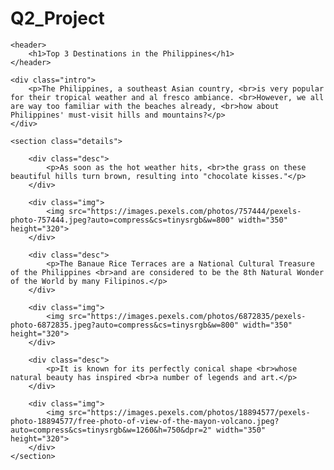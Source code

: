 # Q2_Project
<!DOCTYPE html>
<html>
<head>
	<meta charset="utf-8">
	<meta name="viewport" content="width=device-width, initial-scale=1">
	<title>Photo Gallery</title>
	<link rel="stylesheet" type="text/css" href="styles2.css">
</head>
<body>
	
	<header>
		<h1>Top 3 Destinations in the Philippines</h1>
	</header>

	<div class="intro">
		<p>The Philippines, a southeast Asian country, <br>is very popular for their tropical weather and al fresco ambiance. <br>However, we all are way too familiar with the beaches already, <br>how about Philippines' must-visit hills and mountains?</p>
	</div>

	<section class="details">

		<div class="desc">
			<p>As soon as the hot weather hits, <br>the grass on these beautiful hills turn brown, resulting into "chocolate kisses."</p>
		</div>

		<div class="img">
			<img src="https://images.pexels.com/photos/757444/pexels-photo-757444.jpeg?auto=compress&cs=tinysrgb&w=800" width="350" height="320">
		</div>

		<div class="desc">
			<p>The Banaue Rice Terraces are a National Cultural Treasure of the Philippines <br>and are considered to be the 8th Natural Wonder of the World by many Filipinos.</p>
		</div>

		<div class="img">
			<img src="https://images.pexels.com/photos/6872835/pexels-photo-6872835.jpeg?auto=compress&cs=tinysrgb&w=800" width="350" height="320">
		</div>

		<div class="desc">
			<p>It is known for its perfectly conical shape <br>whose natural beauty has inspired <br>a number of legends and art.</p>
		</div>

		<div class="img">
			<img src="https://images.pexels.com/photos/18894577/pexels-photo-18894577/free-photo-of-view-of-the-mayon-volcano.jpeg?auto=compress&cs=tinysrgb&w=1260&h=750&dpr=2" width="350" height="320">
		</div>
	</section>


</body>
</html>
